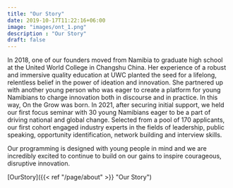 ```yaml
---
title: "Our Story"
date: 2019-10-17T11:22:16+06:00
image: "images/ont_1.png"
description : "Our Story"
draft: false
---
```


In 2018, one of our founders moved from Namibia to graduate high school at the United World College in Changshu China. Her experience of a robust and immersive quality education at UWC planted the seed for a lifelong, relentless belief in the power of ideation and innovation. She partnered up with another young person who was eager to create a platform for young Namibians to charge innovation both in discourse and in practice. In this way, On the Grow was born. In 2021, after securing initial support, we held our first focus seminar with 30 young Namibians eager to be a part of driving national and global change. Selected from a pool of 170 applicants, our first cohort engaged industry experts in the fields of leadership, public speaking, opportunity identification, network building and interview skills. 

Our programming is designed with young people in mind and we are incredibly excited to continue to build on our gains to inspire courageous, disruptive innovation.

[OurStory]({{< ref "/page/about" >}} "Our Story")